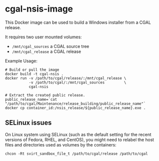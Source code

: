 cgal-nsis-image
===============

This Docker image can be used to build a Windows installer from a CGAL release.

It requires two user mounted volumes:

- `/mnt/cgal_sources` a CGAL source tree
- `/mnt/cgal_release` a CGAL release

Example Usage:

    # Build or pull the image
    docker build -t cgal-nsis .
    docker run -v /path/to/cgal/release/:/mnt/cgal_release \
               -v /path/to/cgal/:/mnt/cgal_sources         \
               cgal-nsis

    # Extract the created public release.
    public_release_name=`cat "/path/to/cgal/Maintenance/release_building/public_release_name"`
    docker cp container_id:/nsis_release/${public_release_name}.exe .

SELinux issues
--------------
On Linux system using SELinux (such as the default setting for the recent
versions of Fedora, RHEL, and CentOS), you might need to relabel the host
files and directories used as volumes by the containers:

    chcon -Rt svirt_sandbox_file_t /path/to/cgal/release /path/to/cgal
